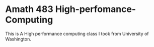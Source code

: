 # Amath 483 High-perfomance-Computing
This is A High performance computing class I took from University of Washington.
